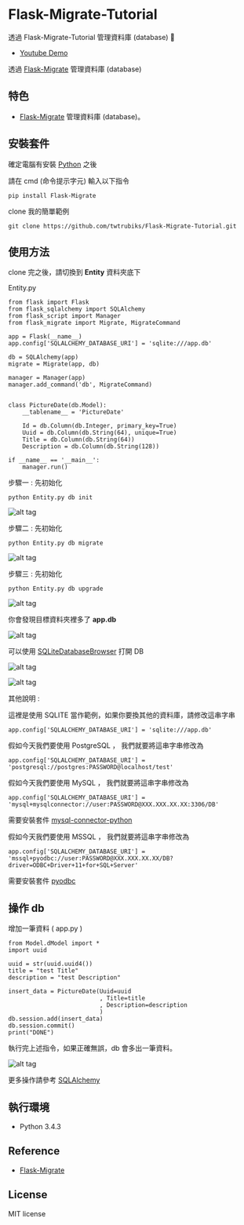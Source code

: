 # Flask-Migrate-Tutorial
透過 Flask-Migrate-Tutorial  管理資料庫 (database) 📝  

* [Youtube Demo]()   

透過 [Flask-Migrate](https://flask-migrate.readthedocs.io/en/latest/)  管理資料庫 (database)


## 特色
* [Flask-Migrate](https://flask-migrate.readthedocs.io/en/latest/) 管理資料庫 (database)。


## 安裝套件 
確定電腦有安裝 [Python](https://www.python.org/) 之後

請在  cmd (命令提示字元) 輸入以下指令
``` 
pip install Flask-Migrate
```

clone 我的簡單範例

``` 
git clone https://github.com/twtrubiks/Flask-Migrate-Tutorial.git
```

## 使用方法

clone 完之後，請切換到 <b>Entity</b> 資料夾底下

Entity.py

``` 
from flask import Flask
from flask_sqlalchemy import SQLAlchemy
from flask_script import Manager
from flask_migrate import Migrate, MigrateCommand

app = Flask(__name__)
app.config['SQLALCHEMY_DATABASE_URI'] = 'sqlite:///app.db'

db = SQLAlchemy(app)
migrate = Migrate(app, db)

manager = Manager(app)
manager.add_command('db', MigrateCommand)


class PictureDate(db.Model):
    __tablename__ = 'PictureDate'

    Id = db.Column(db.Integer, primary_key=True)
    Uuid = db.Column(db.String(64), unique=True)
    Title = db.Column(db.String(64))
    Description = db.Column(db.String(128))

if __name__ == '__main__':
    manager.run()

```

步驟一 : 先初始化
``` 
python Entity.py db init
```
![alt tag](http://i.imgur.com/WK2vhKg.jpg)

步驟二 : 先初始化
``` 
python Entity.py db migrate
```
![alt tag](http://i.imgur.com/iCTWKlb.jpg)

步驟三 : 先初始化
``` 
python Entity.py db upgrade
```
![alt tag](http://i.imgur.com/4Wh369t.jpg)

你會發現目標資料夾裡多了 <b>app.db</b>

![alt tag](http://i.imgur.com/mpzTLgU.jpg)

可以使用 [SQLiteDatabaseBrowser](http://sqlitebrowser.org/)  打開 DB

![alt tag](http://i.imgur.com/1qL2vwP.jpg)

![alt tag](http://i.imgur.com/VtkNV3u.jpg)

其他說明 :

這裡是使用 SQLITE 當作範例，如果你要換其他的資料庫，請修改這串字串
``` 
app.config['SQLALCHEMY_DATABASE_URI'] = 'sqlite:///app.db'
```

假如今天我們要使用 PostgreSQL ， 我們就要將這串字串修改為
``` 
app.config['SQLALCHEMY_DATABASE_URI'] = 'postgresql://postgres:PASSWORD@localhost/test'
```

假如今天我們要使用 MySQL ， 我們就要將這串字串修改為
``` 
app.config['SQLALCHEMY_DATABASE_URI'] = 'mysql+mysqlconnector://user:PASSWORD@XXX.XXX.XX.XX:3306/DB'
```
需要安裝套件 [mysql-connector-python](https://github.com/mysql/mysql-connector-python) 

假如今天我們要使用 MSSQL ， 我們就要將這串字串修改為
``` 
app.config['SQLALCHEMY_DATABASE_URI'] = 'mssql+pyodbc://user:PASSWORD@XXX.XXX.XX.XX/DB?driver=ODBC+Driver+11+for+SQL+Server'
```
需要安裝套件 [pyodbc](https://mkleehammer.github.io/pyodbc/) 

## 操作 db

增加一筆資料 ( app.py )

``` 
from Model.dModel import *
import uuid

uuid = str(uuid.uuid4())
title = "test Title"
description = "test Description"

insert_data = PictureDate(Uuid=uuid
                          , Title=title
                          , Description=description
                          )
db.session.add(insert_data)
db.session.commit()
print("DONE")

```

執行完上述指令，如果正確無誤，db 會多出一筆資料。

![alt tag](http://i.imgur.com/ywgs8zs.jpg)


更多操作請參考 [SQLAlchemy](https://zh.wikipedia.org/wiki/SQLAlchemy) 



## 執行環境
* Python 3.4.3

## Reference 
* [Flask-Migrate](https://flask-migrate.readthedocs.io/en/latest/) 


## License
MIT license
